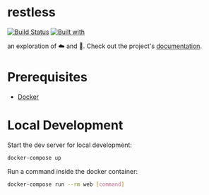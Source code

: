 # restless

[![Build Status](https://travis-ci.org/octaflop/restless.svg?branch=master)](https://travis-ci.org/octaflop/restless)
[![Built with](https://img.shields.io/badge/Built_with-Cookiecutter_Django_Rest-F7B633.svg)](https://github.com/agconti/cookiecutter-django-rest)

an exploration of ☁️ and 🐴. Check out the project's [documentation](http://octaflop.github.io/restless/).

# Prerequisites

- [Docker](https://docs.docker.com/docker-for-mac/install/)  

# Local Development

Start the dev server for local development:
```bash
docker-compose up
```

Run a command inside the docker container:

```bash
docker-compose run --rm web [command]
```
